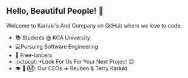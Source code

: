 ## Hello, Beautiful People! :wave:

Welcome to Kariuki's And Company on GitHub where we love to code.

* :books: Students @ KCA University 
* :computer:Pursuing Software Engineering
* :office: Free-lancers
* :octocat: +Look For Us For Your Next Project 😊
* 👁️ 🐝 Ⓜ️: Our CEOs => Reuben & Terry Kariuki
